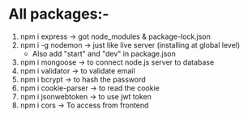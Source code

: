 # All packages:-
1. npm i express -> got node_modules & package-lock.json
2. npm i -g nodemon -> just like live server (installing at global level)
    - Also add "start" and "dev" in package.json
3. npm i mongoose -> to connect node.js server to database
4. npm i validator -> to validate email
5. npm i bcrypt -> to hash the password
6. npm i cookie-parser -> to read the cookie
7. npm i jsonwebtoken -> to use jwt token
8. npm i cors -> To access from frontend